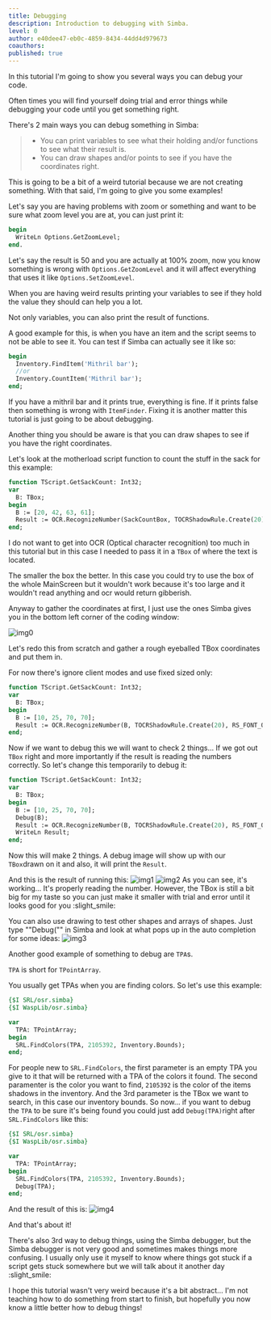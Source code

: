 ```yaml
---
title: Debugging
description: Introduction to debugging with Simba.
level: 0
author: e40dee47-eb0c-4859-8434-44dd4d979673
coauthors: 
published: true
---
```


In this tutorial I'm going to show you several ways you can debug your code.

Often times you will find yourself doing trial and error things while debugging your code until you get something right.

There's 2 main ways you can debug something in Simba:
> - You can print variables to see what their holding and/or functions to see what their result is.
> - You can draw shapes and/or points to see if you have the coordinates right.

This is going to be a bit of a weird tutorial because we are not creating something. With that said, I'm going to give you some examples!

Let's say you are having problems with zoom or something and want to be sure what zoom level you are at, you can just print it:
```pascal 
begin
  WriteLn Options.GetZoomLevel;
end.
```
Let's say the result is 50 and you are actually at 100% zoom, now you know something is wrong with `Options.GetZoomLevel` and it will affect everything that uses it like `Options.SetZoomLevel`.

When you are having weird results printing your variables to see if they hold the value they should can help you a lot.

Not only variables, you can also print the result of functions.

A good example for this, is when you have an item and the script seems to not be able to see it. You can test if Simba can actually see it like so:
```pascal
begin
  Inventory.FindItem('Mithril bar');
  //or
  Inventory.CountItem('Mithril bar');
end;
```
If you have a mithril bar and it prints true, everything is fine. If it prints false then something is wrong with `ItemFinder`.
Fixing it is another matter this tutorial is just going to be about debugging.

Another thing you should be aware is that you can draw shapes to see if you have the right coordinates.

Let's look at the motherload script function to count the stuff in the sack for this example:
```pascal
function TScript.GetSackCount: Int32;
var
  B: TBox;
begin  
  B := [20, 42, 63, 61];
  Result := OCR.RecognizeNumber(SackCountBox, TOCRShadowRule.Create(20), RS_FONT_QUILL);
end;
```
I do not want to get into OCR (Optical character recognition) too much in this tutorial but in this case I needed to pass it in a `TBox` of where the text is located.

The smaller the box the better. In this case you could try to use the box of the whole MainScreen but it wouldn't work because it's too large and it wouldn't read anything and ocr would return gibberish.

Anyway to gather the coordinates at first, I just use the ones Simba gives you in the bottom left corner of the coding window:

![img0](https://enqlpchobniylwpsjcqc.supabase.co/storage/v1/object/public/imgs/posts/17/img0.png)

Let's redo this from scratch and gather a rough eyeballed TBox coordinates and put them in.

For now there's ignore client modes and use fixed sized only:
```pascal
function TScript.GetSackCount: Int32;
var
  B: TBox;
begin  
  B := [10, 25, 70, 70];
  Result := OCR.RecognizeNumber(B, TOCRShadowRule.Create(20), RS_FONT_QUILL);
end;
```
Now if we want to debug this we will want to check 2 things... If we got out `TBox` right and more importantly if the result is reading the numbers correctly.
So let's change this temporarily to debug it:

```pascal
function TScript.GetSackCount: Int32;
var
  B: TBox;
begin  
  B := [10, 25, 70, 70];
  Debug(B);
  Result := OCR.RecognizeNumber(B, TOCRShadowRule.Create(20), RS_FONT_QUILL);
  WriteLn Result;
end;
```
Now this will make 2 things. A debug image will show up with our `TBox`drawn on it and also, it will print the `Result`.

And this is the result of running this:
![img1](https://enqlpchobniylwpsjcqc.supabase.co/storage/v1/object/public/imgs/posts/17/img1.png)
![img2](https://enqlpchobniylwpsjcqc.supabase.co/storage/v1/object/public/imgs/posts/17/img2.png)
As you can see, it's working... It's properly reading the number. However, the TBox is still a bit big for my taste so you can just make it smaller with trial and error until it looks good for you :slight_smile:

You can also use drawing to test other shapes and arrays of shapes.
Just type ""Debug("" in Simba and look at what pops up in the auto completion for some ideas:
![img3](https://enqlpchobniylwpsjcqc.supabase.co/storage/v1/object/public/imgs/posts/17/img3.png)

Another good example of something to debug are `TPA`s.

`TPA` is short for `TPointArray`.

You usually get TPAs when you are finding colors. So let's use this example:
```pascal
{$I SRL/osr.simba}
{$I WaspLib/osr.simba}

var
  TPA: TPointArray;
begin
  SRL.FindColors(TPA, 2105392, Inventory.Bounds);
end;
```
For people new to `SRL.FindColors`, the first parameter is an empty TPA you give to it that will be returned with a TPA of the colors it found. The second paramenter is the color you want to find, `2105392` is the color of the items shadows in the inventory. And the 3rd parameter is the TBox we want to search, in this case our inventory bounds.
So now... if you want to debug the `TPA` to be sure it's being found you could just add `Debug(TPA)`right after `SRL.FindColors` like this:

```pascal
{$I SRL/osr.simba}
{$I WaspLib/osr.simba}

var
  TPA: TPointArray;
begin
  SRL.FindColors(TPA, 2105392, Inventory.Bounds);
  Debug(TPA);
end;
```
And the result of this is:
![img4](https://enqlpchobniylwpsjcqc.supabase.co/storage/v1/object/public/imgs/posts/17/img4.png)

And that's about it!

There's also 3rd way to debug things, using the Simba debugger, but the Simba debugger is not very good and sometimes makes things more confusing.
I usually only use it myself to know where things got stuck if a script gets stuck somewhere but we will talk about it another day :slight_smile:

I hope this tutorial wasn't very weird because it's a bit abstract... I'm not teaching how to do something from start to finish, but hopefully you now know a little better how to debug things!